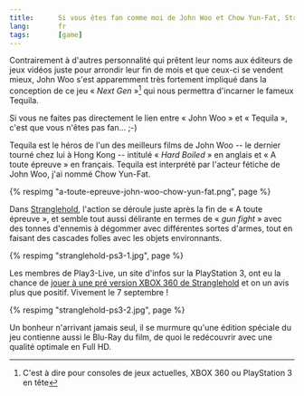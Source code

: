 ```yaml
---
title:      Si vous êtes fan comme moi de John Woo et Chow Yun-Fat, Stranglehold est pour vous !
lang:       fr
tags:       [game]
---
```


Contrairement à d'autres personnalité qui prêtent leur noms aux éditeurs de jeux vidéos juste pour arrondir leur fin de mois et que ceux-ci se vendent mieux, John Woo s'est apparemment très fortement impliqué dans la conception de ce jeu « *Next Gen* »[^1] qui nous permettra d'incarner le fameux Tequila.

[^1]: C'est à dire pour consoles de jeux actuelles, XBOX 360 ou PlayStation 3 en tête

Si vous ne faites pas directement le lien entre « John Woo » et « Tequila », c'est que vous n'êtes pas fan… ;-)

Tequila est le héros de l'un des meilleurs films de John Woo -- le dernier tourné chez lui à Hong Kong -- intitulé « *Hard Boiled* » en anglais et « A toute épreuve » en français. Tequila est interprété par l'acteur fétiche de John Woo, j'ai nommé Chow Yun-Fat.

{% respimg "a-toute-epreuve-john-woo-chow-yun-fat.png", page %}

Dans [Stranglehold](http://www.jeuxvideo.com/jeux/0001/00014692.htm), l'action se déroule juste après la fin de « A toute épreuve », et semble tout aussi délirante en termes de « *gun fight* » avec des tonnes d'ennemis à dégommer avec différentes sortes d'armes, tout en faisant des cascades folles avec les objets environnants.

{% respimg "stranglehold-ps3-1.jpg", page %}

Les membres de Play3-Live, un site d'infos sur la PlayStation 3, ont eu la chance de [jouer à une pré version XBOX 360 de Stranglehold](http://www.play3-live.com/news-ps3-preview-de-stranglehold-4470.html) et on un avis plus que positif. Vivement le 7 septembre !

{% respimg "stranglehold-ps3-2.jpg", page %}

Un bonheur n'arrivant jamais seul, il se murmure qu'une édition spéciale du jeu contienne aussi le Blu-Ray du film, de quoi le redécouvrir avec une qualité optimale en Full HD.
